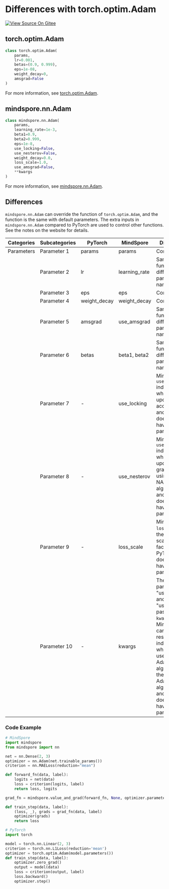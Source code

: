 # Differences with torch.optim.Adam

[![View Source On Gitee](https://mindspore-website.obs.cn-north-4.myhuaweicloud.com/website-images/master/resource/_static/logo_source_en.png)](https://gitee.com/mindspore/docs/blob/master/docs/mindspore/source_en/note/api_mapping/pytorch_diff/Adam.md)

## torch.optim.Adam

```python
class torch.optim.Adam(
    params,
    lr=0.001,
    betas=(0.9, 0.999),
    eps=1e-08,
    weight_decay=0,
    amsgrad=False
)
```

For more information, see [torch.optim.Adam](https://pytorch.org/docs/1.8.0/optim.html#torch.optim.Adam).

## mindspore.nn.Adam

```python
class mindspore.nn.Adam(
    params,
    learning_rate=1e-3,
    beta1=0.9,
    beta2=0.999,
    eps=1e-8,
    use_locking=False,
    use_nesterov=False,  
    weight_decay=0.0,
    loss_scale=1.0,
    use_amsgrad=False,
    **kwargs
)
```

For more information, see [mindspore.nn.Adam](https://mindspore.cn/docs/en/master/api_python/nn/mindspore.nn.Adam.html#mindspore.nn.Adam).

## Differences

`mindspore.nn.Adam` can override the function of `torch.optim.Adam`, and the function is the same with default parameters. The extra inputs in `mindspore.nn.Adam` compared to PyTorch are used to control other functions. See the notes on the website for details.

| Categories | Subcategories |PyTorch | MindSpore | Difference |
| --- | ---   | ---   | ---        |---  |
| Parameters | Parameter 1 | params                     | params          | Consistent                                             |
|      | Parameter 2 | lr                        | learning_rate   | Same function, different parameter names                                |
|      | Parameter 3 | eps                       | eps             | Consistent                                        |
|      | Parameter 4 | weight_decay              | weight_decay    | Consistent                                             |
|      | Parameter 5 | amsgrad                   | use_amsgrad     | Same function, different parameter names                                  |
|      | Parameter 6 | betas                     | beta1, beta2    | Same function, different parameter names  |
|      | Parameter 7 | -                         | use_locking     | MindSpore `use_locking` indicates whether to update the accumulator, and PyTorch does not have this parameter |
|      | Parameter 8 | -                         | use_nesterov    | MindSpore `use_nesterov` indicates whether to update the gradient using the NAG algorithm, and PyTorch does not have this parameter     |
|      | Parameter 9 | -                         | loss_scale      | MindSpore `loss_scale` is the gradient scaling factor, and PyTorch does not have this parameter     |
|      | Parameter 10 | -                        | kwargs          | The parameters "use_lazy" and "use_offload" passed into `kwargs` in MindSpore can be resolved to indicate whether to use the Lazy Adam algorithm or the Offload Adam algorithm, and PyTorch does not have this parameter     |

### Code Example

```python
# MindSpore
import mindspore
from mindspore import nn

net = nn.Dense(2, 3)
optimizer = nn.Adam(net.trainable_params())
criterion = nn.MAELoss(reduction="mean")

def forward_fn(data, label):
    logits = net(data)
    loss = criterion(logits, label)
    return loss, logits

grad_fn = mindspore.value_and_grad(forward_fn, None, optimizer.parameters, has_aux=True)

def train_step(data, label):
    (loss, _), grads = grad_fn(data, label)
    optimizer(grads)
    return loss

# PyTorch
import torch

model = torch.nn.Linear(2, 3)
criterion = torch.nn.L1Loss(reduction='mean')
optimizer = torch.optim.Adam(model.parameters())
def train_step(data, label):
    optimizer.zero_grad()
    output = model(data)
    loss = criterion(output, label)
    loss.backward()
    optimizer.step()
```
